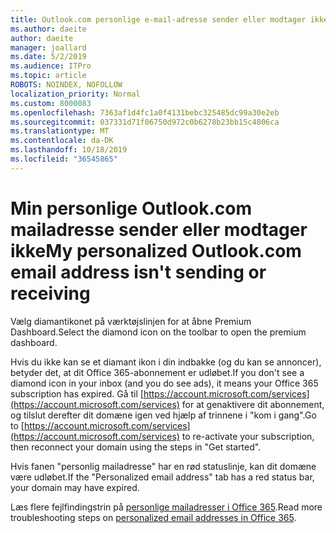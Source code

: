 ```yaml
---
title: Outlook.com personlige e-mail-adresse sender eller modtager ikke
ms.author: daeite
author: daeite
manager: joallard
ms.date: 5/2/2019
ms.audience: ITPro
ms.topic: article
ROBOTS: NOINDEX, NOFOLLOW
localization_priority: Normal
ms.custom: 8000083
ms.openlocfilehash: 7363af1d4fc1a0f4131bebc325485dc99a30e2eb
ms.sourcegitcommit: 037331d71f06750d972c0b6278b23bb15c4806ca
ms.translationtype: MT
ms.contentlocale: da-DK
ms.lasthandoff: 10/18/2019
ms.locfileid: "36545865"
---
```

# <a name="my-personalized-outlookcom-email-address-isnt-sending-or-receiving"></a><span data-ttu-id="d2d6b-102">Min personlige Outlook.com mailadresse sender eller modtager ikke</span><span class="sxs-lookup"><span data-stu-id="d2d6b-102">My personalized Outlook.com email address isn't sending or receiving</span></span>

<span data-ttu-id="d2d6b-103">Vælg diamantikonet på værktøjslinjen for at åbne Premium Dashboard.</span><span class="sxs-lookup"><span data-stu-id="d2d6b-103">Select the diamond icon on the toolbar to open the premium dashboard.</span></span>

<span data-ttu-id="d2d6b-104">Hvis du ikke kan se et diamant ikon i din indbakke (og du kan se annoncer), betyder det, at dit Office 365-abonnement er udløbet.</span><span class="sxs-lookup"><span data-stu-id="d2d6b-104">If you don't see a diamond icon in your inbox (and you do see ads), it means your Office 365 subscription has expired.</span></span> <span data-ttu-id="d2d6b-105">Gå til [https://account.microsoft.com/services](https://account.microsoft.com/services) for at genaktivere dit abonnement, og tilslut derefter dit domæne igen ved hjælp af trinnene i "kom i gang".</span><span class="sxs-lookup"><span data-stu-id="d2d6b-105">Go to [https://account.microsoft.com/services](https://account.microsoft.com/services) to re-activate your subscription, then reconnect your domain using the steps in "Get started".</span></span>

<span data-ttu-id="d2d6b-106">Hvis fanen "personlig mailadresse" har en rød statuslinje, kan dit domæne være udløbet.</span><span class="sxs-lookup"><span data-stu-id="d2d6b-106">If the "Personalized email address" tab has a red status bar, your domain may have expired.</span></span>

<span data-ttu-id="d2d6b-107">Læs flere fejlfindingstrin på [personlige mailadresser i Office 365](https://support.office.com/article/75416a58-b225-4c02-8c07-8979403b427b?wt.mc_id=Office_Outlook_com_Alchemy).</span><span class="sxs-lookup"><span data-stu-id="d2d6b-107">Read more troubleshooting steps on [personalized email addresses in Office 365](https://support.office.com/article/75416a58-b225-4c02-8c07-8979403b427b?wt.mc_id=Office_Outlook_com_Alchemy).</span></span>
